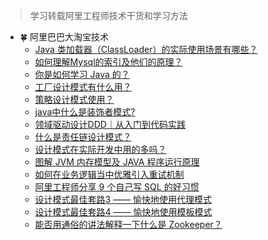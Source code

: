 <font face="幼圆">

> 学习转载阿里工程师技术干货和学习方法

</font>

- 🍀 阿里巴巴大淘宝技术
  - [Java 类加载器（ClassLoader）的实际使用场景有哪些？](https://www.zhihu.com/question/46719811/answer/1739289578)
  - [如何理解Mysql的索引及他们的原理？](https://www.zhihu.com/question/26113830/answer/2274019227)
  - [你是如何学习 Java 的？](https://www.zhihu.com/question/265634331/answer/2360227934)
  - [工厂设计模式有什么用？](https://www.zhihu.com/question/24843188/answer/2690577309)
  - [策略设计模式使用？](https://www.zhihu.com/question/31162942/answer/2723018963)
  - [java中什么是装饰者模式?](https://www.zhihu.com/question/32007641/answer/2750755082)
  - [领域驱动设计DDD｜从入门到代码实践](https://zhuanlan.zhihu.com/p/633633788)
  - [什么是责任链设计模式？](https://www.zhihu.com/question/37027335/answer/2880644814)
  - [设计模式在实际开发中用的多吗？](https://www.zhihu.com/question/29477933/answer/3061179965)
  - [图解 JVM 内存模型及 JAVA 程序运行原理](https://zhuanlan.zhihu.com/p/631232458)
  - [如何在业务逻辑当中优雅引入重试机制](https://zhuanlan.zhihu.com/p/349017775)
  - [阿里工程师分享 9 个自己写 SQL 的好习惯](https://www.zhihu.com/question/29619558/answer/1920919756)
  - [设计模式最佳套路3 —— 愉快地使用代理模式](https://zhuanlan.zhihu.com/p/381795745)
  - [设计模式最佳套路4 —— 愉快地使用模板模式](https://zhuanlan.zhihu.com/p/387233001)
  - [能否用通俗的讲法解释一下什么是 Zookeeper？](https://www.zhihu.com/question/65852003/answer/2172164880)
